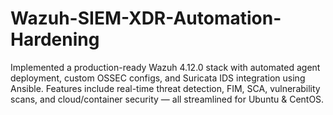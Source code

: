 # Wazuh-SIEM-XDR-Automation-Hardening
Implemented a production-ready Wazuh 4.12.0 stack with automated agent deployment, custom OSSEC configs, and Suricata IDS integration using Ansible. Features include real-time threat detection, FIM, SCA, vulnerability scans, and cloud/container security — all streamlined for Ubuntu &amp; CentOS.
